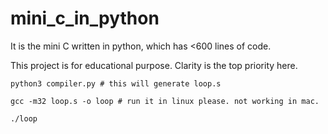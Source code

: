 # mini_c_in_python
It is the mini C written in python, which has <600 lines of code. 

This project is for educational purpose. Clarity is the top priority here.
```
python3 compiler.py # this will generate loop.s

gcc -m32 loop.s -o loop # run it in linux please. not working in mac.

./loop
```
